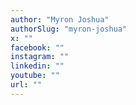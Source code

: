 ```yaml
---
author: "Myron Joshua"
authorSlug: "myron-joshua"
x: ""
facebook: ""
instagram: ""
linkedin: ""
youtube: ""
url: ""
---
```

